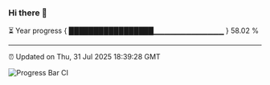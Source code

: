 ### Hi there 👋

⏳ Year progress { █████████████████▁▁▁▁▁▁▁▁▁▁▁▁▁ } 58.02 %

---

⏰ Updated on Thu, 31 Jul 2025 18:39:28 GMT

![Progress Bar CI](https://github.com/ZhaoGui/ZhaoGui/workflows/Progress%20Bar%20CI/badge.svg)

